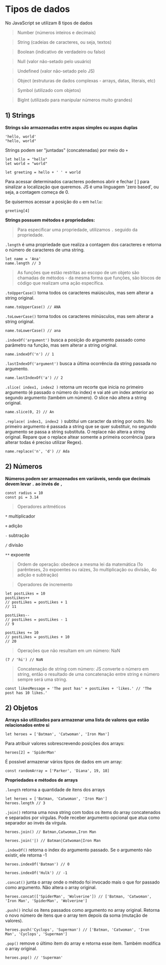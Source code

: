 # Tipos de dados

No JavaScript se utilizam 8 tipos de dados

> Number (números inteiros e decimais)

> String (cadeias de caracteres, ou seja, textos)

> Boolean (indicativo de verdadeiro ou falso)

> Null (valor não-setado pelo usuário)

> Undefined (valor não-setado pelo JS)

> Object (estruturas de dados complexas - arrays, datas, literais, etc)

> Symbol (utilizado com objetos)

> BigInt (utilizado para manipular números muito grandes)


## 1) Strings
**Strings são armazenadas entre aspas simples ou aspas duplas**
```
'hello, world'
"hello, world"

```
Strings podem ser "juntadas" (concatenadas) por meio do `+`
```
let hello = "hello"
let world = "world"

let greeting = hello + ' ' + world
```
Para acessar determinados caracteres podemos abrir e fechar [ ] para sinalizar a localização que queremos. JS é uma linguagem 'zero based', ou seja, a contagem começa de 0. 

Se quisermos acessar a posição do `o` em `hello`:
```
greeting[4]
```

**Strings possuem métodos e propriedades:** 
> Para especificar uma propriedade, utilizamos `.` seguido da propriedade.


`.length` é uma propriedade que realiza a contagem dos caracteres e retorna o número de caracteres de uma string.
```
let name = 'Ana'
name.length // 3
```

> As funções que estão restritas ao escopo de um objeto são chamadas de métodos - da mesma forma que funções, são blocos de código que realizam uma ação específica.

`.toUpperCase()` torna todos os caracteres maiúsculos, mas sem alterar a string original.
```
name.toUpperCase() // ANA
```

`.toLowerCase()` torna todos os caracteres minúsculos, mas sem alterar a string original.
```
name.toLowerCase() // ana
```

`.indexOf('argument')` busca a posição do argumento passado como parâmetro na função, mas sem alterar a string original.
```
name.indexOf('n') // 1
```

`.lastIndexOf('argument')` busca a última ocorrência da string passada no argumento.
```
name.lastIndexOf('a') // 2
```

`.slice( index1, index2 )` retorna um recorte que inicia no primeiro argumento (é passado o número do index) e vai até um index anterior ao segundo argumento (também um número). O slice não altera a string original.
```
name.slice(0, 2) // An
```

`.replace( index1, index2 )` subtitui um caracter da string por outro. No primeiro argumento é passada a string que se quer substituir, no segundo argumento se passa a string substituta. O replace não altera a string original. Repare que o replace altear somente a primeira ocorrência (para alterar todas é preciso utilizar Regex). 
```
name.replace('n', 'd') // Ada
```

## 2) Números
**Números podem ser armazenados em variáveis, sendo que decimais devem levar `.` ao invés de `,`**
```
const radius = 10
const pi = 3.14
```
> Operadores aritméticos 

`*` multiplicador

`+` adição

`-` subtração

`/` divisão

`**` expoente

> Ordem de operação: obedece a mesma lei da matemática (1o parênteses, 2o expoentes ou raízes, 3o multiplicação ou divisão, 4o adição e subtração)

> Operadores de incremento
```
let postLikes = 10
postLikes++ 
// postLikes = postLikes + 1 
// 11

postLikes--
// postLikes = postLikes - 1 
// 9

postLikes += 10
// postLikes = postLikes + 10 
// 20
```

> Operações que não resultam em um número: NaN
```
(7 / 'hi') // NaN
```

> Concatenação de string com número: JS converte o número em string, então o resultado de uma concatenação entre string e número sempre será uma string. 
```
const likesMessage = 'The post has' + postLikes + 'likes.' // 'The post has 10 likes.'
```

## 2) Objetos
**Arrays são utilizados para armazenar uma lista de valores que estão relacionados entre si**
```
let heroes = ['Batman', 'Catwoman', 'Iron Man']

```

Para atribuir valores sobrescrevendo posições dos arrays:
```
heroes[2] = 'SpiderMan'

```
É possível armazenar vários tipos de dados em um array:
```
const randomArray = ['Parker', 'Diana', 19, 18]

```
**Propriedades e métodos de arrays**

`.length` retorna a quantidade de itens dos arrays
```
let heroes = ['Batman, 'Catwoman', 'Iron Man']
heroes.length // 3
```

`.join()` retorna uma nova string com todos os items do array concatenados e separados por vírgulas. Pode receber argumento opcional que atua como separador ao invés da vírgula.
```
heroes.join() // Batman,Catwoman,Iron Man

heroes.join('|) // Batman|Catwoman|Iron Man

```

`.indexOf()` retorna o index do argumento passado. Se o argumento não existir, ele retorna -1
```
heroes.indexOf('Batman') // 0

heroes.indexOf('Hulk') // -1

```

`.concat()` junta o array onde o método foi invocado mais o que for passado como argumento. Não altera o array original.
```
heroes.concat(['SpiderMan', 'Wolverine']) // ['Batman, 'Catwoman', 'Iron Man', 'SpiderMan', 'Wolverine']

```

`.push()` inclui os itens passados como argumento no array original. Retorna o novo número de itens que o array tem depois da soma (mutação de valores).
```
heroes.push('Cyclops', 'Superman') // ['Batman, 'Catwoman', 'Iron Man', 'Cyclops', 'Superman']

```

`.pop()` remove o último item do array e retorna esse item. Também modifica o array original.
```
heroes.pop() // 'Superman'

```